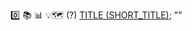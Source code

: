 0️⃣ 📚 📊 💡🗺️ (?) [TITLE (SHORT_TITLE)](https://github.com/jstonge/second_brain/blob/main/Literature%20notes/SHORT_TITLE.md); ""
